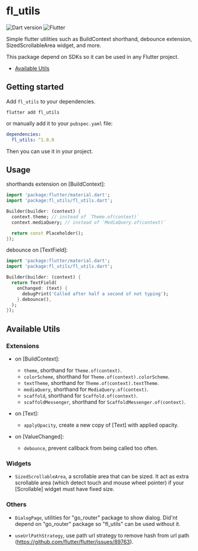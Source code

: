 <!--
This README describes the package. If you publish this package to pub.dev,
this README's contents appear on the landing page for your package.

For information about how to write a good package README, see the guide for
[writing package pages](https://dart.dev/guides/libraries/writing-package-pages).

For general information about developing packages, see the Dart guide for
[creating packages](https://dart.dev/guides/libraries/create-library-packages)
and the Flutter guide for
[developing packages and plugins](https://flutter.dev/developing-packages).
-->

# fl_utils

![Dart version](https://img.shields.io/badge/^3.0.0-red?style=flat&logo=dart&logoColor=2cb8f7&labelColor=333333&color=01579b)
![Flutter](https://img.shields.io/badge/^3.10.0-red?style=flat&logo=flutter&logoColor=2cb8f7&labelColor=333333&color=01579b)

Simple flutter utilities such as BuildContext shorthand, debounce extension,
SizedScrollableArea widget, and more.

This package depend on SDKs so it can be used in any Flutter project.

- [Available Utils](#available-utils)

## Getting started

Add `fl_utils` to your dependencies.

```
flutter add fl_utils
```

or manually add it to your `pubspec.yaml` file:

```yaml
dependencies:
  fl_utils: ^1.0.0
```

Then you can use it in your project.

## Usage

shorthands extension on [BuildContext]:

```dart
import 'package:flutter/material.dart';
import 'package:fl_utils/fl_utils.dart';

Builder(builder: (context) {
  context.theme; // instead of `Theme.of(context)`
  context.mediaQuery; // instead of `MediaQuery.of(context)`

  return const Placeholder();
});
```

debounce on [TextField]:

```dart
import 'package:flutter/material.dart';
import 'package:fl_utils/fl_utils.dart';

Builder(builder: (context) {
  return TextField(
    onChanged: (text) {
      debugPrint('Called after half a second of not typing');
    }.debounce(),
  );
});
```

## Available Utils

### Extensions

- on [BuildContext]:

  - `theme`, shorthand for `Theme.of(context)`.
  - `colorScheme`, shorthand for `Theme.of(context).colorScheme`.
  - `textTheme`, shorthand for `Theme.of(context).textTheme`.
  - `mediaQuery`, shorthand for `MediaQuery.of(context)`.
  - `scaffold`, shorthand for `Scaffold.of(context)`.
  - `scaffoldMessenger`, shorthand for `ScaffoldMessenger.of(context)`.

- on [Text]:

  - `applyOpacity`, create a new copy of [Text] with applied opacity.

- on [ValueChanged]:
  - `debounce`, prevent callback from being called too often.

### Widgets

- `SizedScrollableArea`, a scrollable area that can be sized. It act as extra
  scrollable area (which detect touch and mouse wheel pointer) if your
  [Scrollable] widget must have fixed size.

### Others

- `DialogPage`, utilities for "go_router" package to show dialog. Did'nt depend
  on "go_router" package so "fl_utils" can be used without it.

- `useUrlPathStrategy`, use path url strategy to remove hash from url path
  (https://github.com/flutter/flutter/issues/89763).

<!--
## Getting started

TODO: List prerequisites and provide or point to information on how to
start using the package.

## Usage

TODO: Include short and useful examples for package users. Add longer examples
to `/example` folder.

```dart
const like = 'sample';
```

## Additional information

TODO: Tell users more about the package: where to find more information, how to
contribute to the package, how to file issues, what response they can expect
from the package authors, and more. -->
